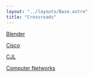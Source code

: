 ```yaml
---
layout: "../layouts/Base.astro"
title: "Crossroads"
---
```


[Blender](/blender)

[Cisco](/cisco)

[CJL](/cjl)

[Computer Networks](/computer-networks)